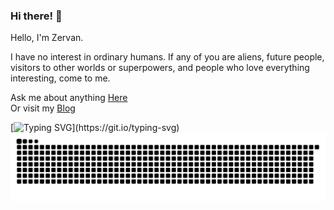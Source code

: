 ### Hi there! 👋

Hello, I'm Zervan.  

I have no interest in ordinary humans. If any of you are aliens, future people, visitors to other worlds or superpowers, and people who love everything interesting, come to me.

Ask me about anything [Here](https://github.com/Zervan29131/29131/issues)  
Or visit my [Blog](https://zervan.cn)  


[![Typing SVG](https://readme-typing-svg.herokuapp.com?font=italics&color=%23071920&center=true&vCenter=true&lines=%E4%BD%A0%E5%A5%BD~~;%E6%AC%A2%E8%BF%8E%E6%9D%A5%E5%88%B0Zervan%E7%9A%84GitHub%EF%BC%81;%E5%8F%88%E4%B8%80%E4%B8%AA%E7%A0%81%E5%86%9C%E7%9A%84%E5%AE%B6...)](https://git.io/typing-svg)
![snake](https://raw.githubusercontent.com/zervan29131/zervan29131/main/assets/github-contribution-grid-snake.svg)

